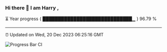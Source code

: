 ### Hi there 👋 I am Harry , 

⏳ Year progress { █████████████████████████████▁ } 96.79 %

---

⏰ Updated on Wed, 20 Dec 2023 06:25:16 GMT

![Progress Bar CI](https://github.com/duykhang68/duykhang68/workflows/Progress%20Bar%20CI/badge.svg)
